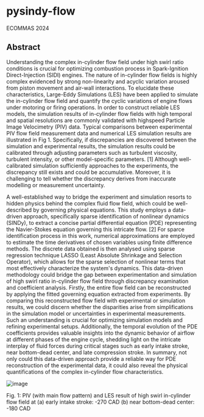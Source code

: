 # pysindy-flow

ECOMMAS 2024


## Abstract

Understanding the complex in-cylinder flow field under high swirl ratio conditions is crucial for optimizing combustion process in Spark-Ignition Direct-Injection (SIDI) engines. The nature of in-cylinder flow fields is highly complex evidenced by strong non-linearity and acyclic variation aroused from piston movement and air-wall interactions. To elucidate these characteristics, Large-Eddy Simulations (LES) have been applied to simulate the in-cylinder flow field and quantify the cyclic variations of engine flows under motoring or firing operations. In order to construct reliable LES models, the simulation results of in-cylinder flow fields with high temporal and spatial resolutions are commonly validated with highspeed Particle Image Velocimetry (PIV) data. Typical comparisons between experimental PIV flow field measurement data and numerical LES simulation results are illustrated in Fig 1.  Specifically, if discrepancies are discovered between the simulation and experimental results, the simulation results could be calibrated through adjusting parameters such as turbulent viscosity, turbulent intensity, or other model-specific parameters. [1] Although well-calibrated simulation sufficiently approaches to the experiments, the discrepancy still exists and could be accumulative. Moreover, it is challenging to tell whether the discrepancy derives from inaccurate modelling or measurement uncertainty.  

A well-established way to bridge the experiment and simulation resorts to hidden physics behind the complex fluid flow field, which could be well-described by governing physical equations. This study employs a data-driven approach, specifically sparse identification of nonlinear dynamics (SINDy), to extract a concise partial differential equation (PDE) representing the Navier-Stokes equation governing this intricate flow. [2] For sparce identification process in this work, numerical approximations are employed to estimate the time derivatives of chosen variables using finite difference methods. The discrete data obtained is then analysed using sparse regression technique LASSO (Least Absolute Shrinkage and Selection Operator), which allows for the sparse selection of nonlinear terms that most effectively characterize the system's dynamics. This data-driven methodology could bridge the gap between experimentation and simulation of high swirl ratio in-cylinder flow field through discrepancy examination and coefficient analysis. Firstly, the entire flow field can be reconstructed by applying the fitted governing equation extracted from experiments. By comparing this reconstructed flow field with experimental or simulation results, we could discern whether the disparities arise from simplifications in the simulation model or uncertainties in experimental measurements. Such an understanding is crucial for optimizing simulation models and refining experimental setups. Additionally, the temporal evolution of the PDE coefficients provides valuable insights into the dynamic behavior of airflow at different phases of the engine cycle, shedding light on the intricate interplay of fluid forces during critical stages such as early intake stroke, near bottom-dead center, and late compression stroke. In summary, not only could this data-driven approach provide a reliable way for PDE reconstruction of the experimental data, it could also reveal the physical quantifications of the complex in-cylinder flow characteristics.

![image](https://github.com/JI-FDA-LAB/pysindy-flow/assets/97345341/daddfebc-35d3-460f-9fb7-cbce26142496)

Fig. 1: PIV (with main flow pattern) and LES result of high swirl in-cylinder flow field at (a) early intake stroke: -270 CAD (b) near bottom-dead center: -180 CAD
